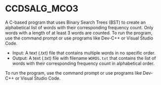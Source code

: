 # CCDSALG_MCO3

A C-based program that uses Binary Search Trees (BST) to create an alphabetical list of words with their corresponding frequency count. Only words with a length of at least 3 words are counted. To run the program, use the command prompt or use programs like Dev-C++ or Visual Studio Code.

- Input: A text (.txt) file that contains multiple words in no specific order.
- Output: A text (.txt) file with filename `WORDS.txt` that contains the list of words with their corresponding frequency count in alphabetical order.

To run the program, use the command prompt or use programs like Dev-C++ or Visual Studio Code.
